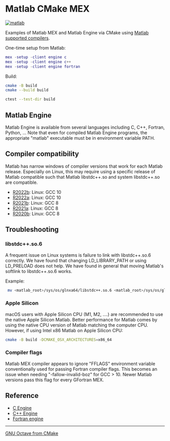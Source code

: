 # Matlab CMake MEX

[![matlab](https://github.com/scivision/matlab-cmake-mex/actions/workflows/ci.yml/badge.svg)](https://github.com/scivision/matlab-cmake-mex/actions/workflows/ci.yml)

Examples of Matlab MEX and Matlab Engine via CMake using
[Matlab supported compilers](https://www.mathworks.com/support/requirements/supported-compilers.html).

One-time setup from Matlab:

```matlab
mex -setup -client engine c
mex -setup -client engine c++
mex -setup -client engine fortran
```

Build:

```sh
cmake -B build
cmake --build build

ctest --test-dir build
```

## Matlab Engine

Matlab Engine is available from several languages including C, C++, Fortran, Python, ...
Note that even for compiled Matlab Engine programs, the appropriate "matlab" executable must be in environment variable PATH.

## Compiler compatibility

Matlab has narrow windows of compiler versions that work for each Matlab release.
Especially on Linux, this may require using a specific release of Matlab compatible such that Matlab libstdc++.so and system libstdc++.so are compatible.

* [R2022b](https://www.mathworks.com/support/requirements/supported-compilers-linux.html): Linux: GCC 10
* [R2022a](https://www.mathworks.com/content/dam/mathworks/mathworks-dot-com/support/sysreq/files/system-requirements-release-2022a-supported-compilers.pdf): Linux: GCC 10
* [R2021b](https://www.mathworks.com/content/dam/mathworks/mathworks-dot-com/support/sysreq/files/system-requirements-release-2021b-supported-compilers.pdf): Linux: GCC 8
* [R2021a](https://www.mathworks.com/content/dam/mathworks/mathworks-dot-com/support/sysreq/files/system-requirements-release-2021a-supported-compilers.pdf): Linux: GCC 8
* [R2020b](https://www.mathworks.com/content/dam/mathworks/mathworks-dot-com/support/sysreq/files/system-requirements-release-2020b-supported-compilers.pdf): Linux: GCC 8

## Troubleshooting

### libstdc++.so.6

A frequent issue on Linux systems is failure to link with libstdc++.so.6 correctly.
We have found that changing LD_LIBRARY_PATH or using LD_PRELOAD does not help.
We have found in general that moving Matlab's softlink to libstdc++.so.6 works.

Example:

```sh
 mv <matlab_root>/sys/os/glnxa64/libstdc++.so.6 <matlab_root>/sys/os/glnxa64/libstdc++.so.6.bak
```

### Apple Silicon

macOS users with Apple Silicon CPU (M1, M2, ....) are recommended to use the native Apple Silicon Matlab.
Better performance for Matlab comes by using the native CPU version of Matlab matching the computer CPU.
However, if using Intel x86 Matlab on Apple Silicon CPU:

```sh
cmake -B build -DCMAKE_OSX_ARCHITECTURES=x86_64
```

### Compiler flags

Matlab MEX compiler appears to ignore "FFLAGS" environment variable conventionally used for passing Fortran compiler flags.
This becomes an issue when needing "-fallow-invalid-boz" for GCC > 10.
Newer Matlab versions pass this flag for every GFortran MEX.

## Reference

* [C Engine](https://www.mathworks.com/help/matlab/calling-matlab-engine-from-c-programs-1.html)
* [C++ Engine](https://www.mathworks.com/help/matlab/calling-matlab-engine-from-cpp-programs.html)
* [Fortran engine](https://www.mathworks.com/help/matlab/calling-matlab-engine-from-fortran-programs.html)

---

[GNU Octave from CMake](https://github.com/scivision/octave-cmake-mex)
